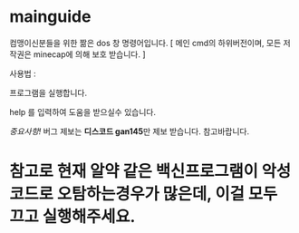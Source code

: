 # mainguide
컴맹이신분들을 위한 짦은 dos 창 명령어입니다. [ 메인 cmd의 하위버전이며, 모든 저작권은 minecap에 의해 보호 받습니다. ] 



사용법 :

프로그램을 실행합니다.


help 를 입력하여 도움을 받으실수 있습니다.


*중요사항!*
버그 제보는 **디스코드 gan145**만 제보 받습니다. 참고바랍니다.



# 참고로 현재 알약 같은 백신프로그램이 악성코드로 오탐하는경우가 많은데, 이걸 모두 끄고 실행해주세요. 
